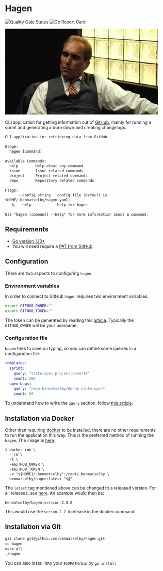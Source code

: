 # Hagen

[![Quality Gate Status](https://sonarcloud.io/api/project_badges/measure?project=hagen&metric=alert_status)](https://sonarcloud.io/dashboard?id=hagen)
[![Go Report Card](https://goreportcard.com/badge/github.com/benmatselby/hagen?style=flat-square)](https://goreportcard.com/report/github.com/benmatselby/hagen)

![Tom Hagen](/img/hagen.jpg)

CLI application for getting information out of [GitHub](https://github.com), mainly for running a sprint and generating a burn down and creating changelogs.

```text
CLI application for retrieving data from GitHub

Usage:
  hagen [command]

Available Commands:
  help        Help about any command
  issue       Issue related commands
  project     Project related commands
  repo        Repository related commands

Flags:
      --config string   config file (default is $HOME/.benmatselby/hagen.yaml)
  -h, --help            help for hagen

Use "hagen [command] --help" for more information about a command.
```

## Requirements

- [Go version 1.13+](https://golang.org/dl/)
- You will need require a [PAT from GitHub](https://help.github.com/en/articles/creating-a-personal-access-token-for-the-command-line).

## Configuration

There are two aspects to configuring `hagen`.

### Environment variables

In order to connect to GitHub `hagen` requires two environment variables.

```bash
export GITHUB_OWNER=""
export GITHUB_TOKEN=""
```

The token can be generated by reading this [article](https://help.github.com/en/articles/creating-a-personal-access-token-for-the-command-line). Typically the `GITHUB_OWNER` will be your username.

### Configuration file

`hagen` tries to save on typing, so you can define some queries in a configuration file.

```yml
templates:
  sprint:
    query: "state:open project:acme/14"
    count: 200
  open-bugs:
    query: "repo:benmatselby/donny state:open"
    count: 50
```

To understand how to write the `query` section, follow [this article](https://help.github.com/en/articles/searching-issues-and-pull-requests).

## Installation via Docker

Other than requiring [docker](http://docker.com) to be installed, there are no other requirements to run the application this way. This is the preferred method of running the `hagen`. The image is [here](https://hub.docker.com/r/benmatselby/hagen/).

```shell
$ docker run \
  --rm \
  -t \
  -eGITHUB_OWNER \
  -eGITHUB_TOKEN \
  -v "${HOME}/.benmatselby":/root/.benmatselby \
  benmatselby/hagen:latest "$@"
```

The `latest` tag mentioned above can be changed to a released version. For all releases, see [here](https://hub.docker.com/repository/docker/benmatselby/hagen/tags). An example would then be:

```shell
benmatselby/hagen:version-2.0.0
```

This would use the `verson-2.2.0` release in the docker command.

## Installation via Git

```bash
git clone git@github.com:benmatselby/hagen.git
cd hagen
make all
./hagen
```

You can also install into your `$GOPATH/bin` by `go install`
